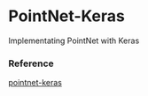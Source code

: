 # PointNet-Keras
Implementating PointNet with Keras

### Reference

[pointnet-keras](https://github.com/garyli1019/pointnet-keras)
